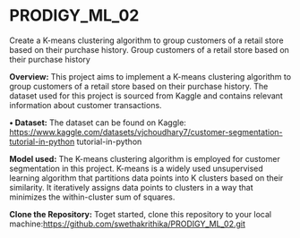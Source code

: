 # PRODIGY_ML_02
Create a K-means clustering algorithm to group customers of a retail store based on their purchase history.
Group customers of a retail store based on their purchase history

**Overview:**
This project aims to implement a K-means clustering algorithm to group customers of a retail store based on their purchase history. The dataset used for this project is sourced from Kaggle and contains relevant information about customer transactions.

**• Dataset:**
The dataset can be found on Kaggle: https://www.kaggle.com/datasets/vjchoudhary7/customer-segmentation-tutorial-in-python
tutorial-in-python

**Model used:**
The K-means clustering algorithm is employed for customer segmentation in this project. K-means is a widely used unsupervised learning algorithm that partitions data points into K clusters based on their similarity. It iteratively assigns data points to clusters in a way that minimizes the within-cluster sum of squares.

**Clone the Repository:**
  Toget started, clone this repository to your local machine:https://github.com/swethakrithika/PRODIGY_ML_02.git
